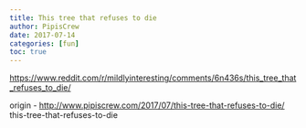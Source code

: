 ```yaml
---
title: This tree that refuses to die
author: PipisCrew
date: 2017-07-14
categories: [fun]
toc: true
---
```


https://www.reddit.com/r/mildlyinteresting/comments/6n436s/this_tree_that_refuses_to_die/

origin - http://www.pipiscrew.com/2017/07/this-tree-that-refuses-to-die/ this-tree-that-refuses-to-die
